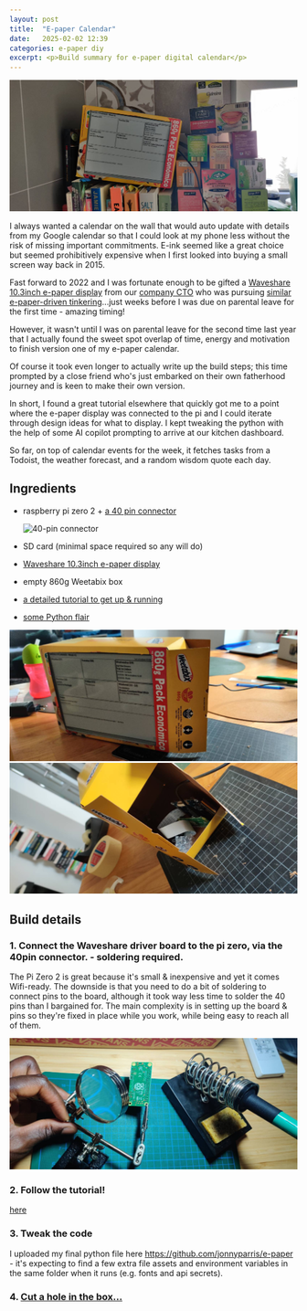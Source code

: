 ```yaml
---
layout: post
title:  "E-paper Calendar"
date:   2025-02-02 12:39
categories: e-paper diy
excerpt: <p>Build summary for e-paper digital calendar</p>
---
```


![e-paper-calendar photo2](../public/images/ecal2.jpeg)

I always wanted a calendar on the wall that would auto update with details from my Google calendar so that I could look at my phone less without the risk of missing important commitments. E-ink seemed like a great choice but seemed prohibitively expensive when I first looked into buying a small screen way back in 2015.

Fast forward to 2022 and I was fortunate enough to be gifted a [Waveshare 10.3inch e-paper display](https://www.waveshare.com/wiki/10.3inch_e-Paper_HAT) from our [company CTO](https://jgc.org) who was pursuing [similar e-paper-driven tinkering](https://blog.jgc.org/2023/03/barebones-project-showing-how-to-get.html)...just weeks before I was due on parental leave for the first time - amazing timing!

However, it wasn't until I was on parental leave for the second time last year that I actually found the sweet spot overlap of time, energy and motivation to finish version one of my e-paper calendar.

Of course it took even longer to actually write up the build steps; this time prompted by a close friend who's just embarked on their own fatherhood journey and is keen to make their own version.

In short, I found a great tutorial elsewhere that quickly got me to a point where the e-paper display was connected to the pi and I could iterate through design ideas for what to display. I kept tweaking the python with the help of some AI copilot prompting to arrive at our kitchen dashboard.

So far, on top of calendar events for the week, it fetches tasks from a Todoist, the weather forecast, and a random wisdom quote each day.


## Ingredients
- raspberry pi zero 2 + [a 40 pin connector](https://mauser.pt/catalog/product_info.php?cPath=1874_640_2570_792&products_id=012-0073)

  ![40-pin connector](
    https://ampyrxbtyq.cloudimg.io/v7/_mauserimages_/product_image/2018/309/5bbc1e20c5d2ad5b5f8bda4e4a4fabf6_012-0073.jpg?trim=3&func=fit&margin=2p&bg_colour=ffffff&width=150&height=150&force_format=webp&ci_sign=e8bfd130297beab3e4d71943e53ddae183102719
  )

- SD card (minimal space required so any will do)
- [Waveshare 10.3inch e-paper display](https://www.waveshare.com/wiki/10.3inch_e-Paper_HAT)
- empty 860g Weetabix box
- [a detailed tutorial to get up & running](https://www.instructables.com/E-paper-Calendar-Raspberry-Pi-With-E-ink-Screen-an/)
- [some Python flair](https://github.com/jonnyparris/e-paper)

![e-paper-calendar photo1](../public/images/ecal1.jpeg)
![e-paper-calendar photo4](../public/images/ecal4.jpeg)

## Build details

### 1. Connect the Waveshare driver board to the pi zero, via the 40pin connector. - soldering required.

The Pi Zero 2 is great because it's small & inexpensive and yet it comes Wifi-ready. The downside is that you need to do a bit of soldering to connect pins to the board, although it took way less time to solder the 40 pins than I bargained for. The main complexity is in setting up the board & pins so they're fixed in place while you work, while being easy to reach all of them.

![e-paper-calendar photo3](../public/images/ecal3.jpeg)

### 2. Follow the tutorial!

[here](https://www.instructables.com/E-paper-Calendar-Raspberry-Pi-With-E-ink-Screen-an/)

### 3. Tweak the code

I uploaded my final python file here https://github.com/jonnyparris/e-paper - it's expecting to find a few extra file assets and environment variables in the same folder when it runs (e.g. fonts and api secrets).

### 4. [Cut a hole in the box...](https://www.youtube.com/watch?v=Rt0spqQtMKg&t=2s&pp=ygUNZGljayBpbiBhIGJveA%3D%3D)